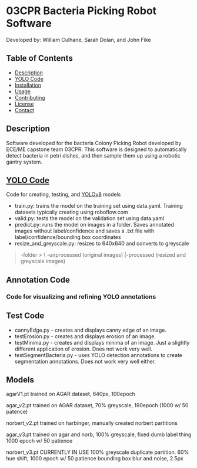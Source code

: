 
# 03CPR Bacteria Picking Robot Software

Developed by: William Culhane, Sarah Dolan, and John Fike

## Table of Contents
- [Description](#description)
- [YOLO Code](#features)
- [Installation](#installation)
- [Usage](#usage)
- [Contributing](#contributing)
- [License](#license)
- [Contact](#contact)

## Description

Software developed for the bacteria Colony Picking Robot developed by ECE/ME capstone team 03CPR. This software is designed to automatically detect bacteria in petri dishes, and then sample them up using a robotic gantry system.


## [YOLO Code](code/YOLO_code) 
Code for creating, testing, and [YOLOv8](https://docs.ultralytics.com/models/yolov8/#key-features) models
* train.py: trains the model on the training set using data.yaml. Training datasets typically creating using roboflow.com
* valid.py: tests the model on the validation set using data.yaml
* predict.py: runs the model on images in a folder. Saves annotated images without label/confidence and saves a .txt file with label/confidence/bounding box coordinates
* resize_and_greyscale.py: resizes to 640x640 and converts to greyscale
>    -folder 
      >          \ -unprocessed (original images)
>            |-processed (resized and greyscale images)
## Annotation Code 
### Code for visualizing and refining YOLO annotations


## Test Code
* cannyEdge.py - creates and displays canny edge of an image. 
* testErosion.py - creates and displays erosion of an image. 
* testMinima.py - creates and displays minima of an image. Just a slightly different application of erosion. Does not work very well. 
* testSegmentBacteria.py - uses YOLO detection annotations to create segmentation annotations. Does not work very well either. 




## Models 

agarV1.pt
trained on AGAR dataset, 640px, 100epoch

agar_v2.pt
trained on AGAR dataset, 70% greyscale, 190epoch (1000 w/ 50 patence)

norbert_v2.pt
trained on harbinger, manually created norbert partitions

agar_v3.pt
trained on agar and norb, 100% greyscale, fixed dumb label thing
1000 epoch w/ 50 patience 

norbert_v3.pt
CURRENTLY IN USE
100% greyscale duplicate partition. 60% hue shift, 1000 epoch w/ 50 patience
bounding box blur and noise, 2.5px